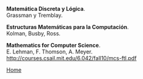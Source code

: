 **Matemática Discreta y Lógica**.  
Grassman y Tremblay.

**Estructuras Matemáticas para la Computación**.  
Kolman, Busby, Ross.

**Mathematics for Computer Science**.  
E. Lehman, F. Thomson, A. Meyer.  
http://courses.csail.mit.edu/6.042/fall10/mcs-ftl.pdf

[Home](index.html)
